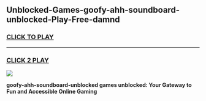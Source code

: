 
## Unblocked-Games-goofy-ahh-soundboard-unblocked-Play-Free-damnd
<h3>
<a href="https://premium76.site?title=goofy-ahh-soundboard-unblocked&ref=10A">CLICK TO PLAY</a></h3>
<hr>

<h3>
<a href="https://premium76.site?title=goofy-ahh-soundboard-unblocked&ref=10A">CLICK 2 PLAY</a>
  
</h3>

<a href="https://premium76.site?title=goofy-ahh-soundboard-unblocked&ref=10A"><img src="https://clearcache.store/games.png"></a>


**goofy-ahh-soundboard-unblocked games unblocked: Your Gateway to Fun and Accessible Online Gaming**
